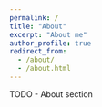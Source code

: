 ```yaml
---
permalink: /
title: "About"
excerpt: "About me"
author_profile: true
redirect_from: 
  - /about/
  - /about.html
---
```


TODO - About section
